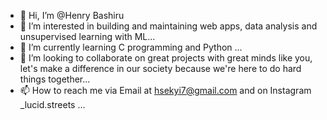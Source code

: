 - 👋 Hi, I’m @Henry Bashiru
- 👀 I’m interested in building and maintaining web apps, data analysis and unsupervised learning with ML...
- 🌱 I’m currently learning C programming and Python ...
- 💞️ I’m looking to collaborate on great projects with great minds like you, let's make a difference in our society because we're here to do hard things together...
- 📫 How to reach me via Email at hsekyi7@gmail.com and on Instagram _lucid.streets ...

<!---
hsekyi7/hsekyi7 is a ✨ special ✨ repository because its `README.md` (this file) appears on your GitHub profile.
You can click the Preview link to take a look at your changes.
--->

